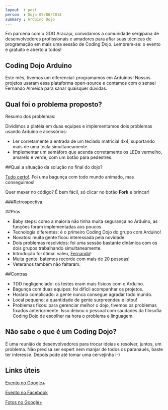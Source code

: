 ```yaml
---
layout  : post
person  : Dojo 05/06/2014
summary : Arduino Dojo
---
```


Em parceria com o GDG Aracaju, convidamos a comunidade sergipana de desenvolvedores profissionais e amadores para afiar suas técnicas de programação em mais uma sessão de Coding Dojo. Lembrem-se: o evento é gratuito e aberto a todos!

## Coding Dojo Arduino

Este mês, tivemos um diferencial: programamos em Arduinos! Nossos projetos usaram essa plataforma open-source e contamos com o sensei Fernando Almeida para sanar quaisquer dúvidas.

## Qual foi o problema proposto?

Resumo dos problemas:

Dividimos a platéia em duas equipes e implementamos dois problemas usando Arduino e acessórios:

- Ler corretamente a entrada de um teclado matricial 4x4, suportando mais de uma tecla simultaneamente.
- Implementar um semáforo que acenda corretamente os LEDs vermelho, amarelo e verde, com um botão para pedestres.

##Qual a situação da solução no final do dojo?

[Tudo certo!](https://github.com/dojo-se/arduino-uno). Foi uma bagunça com todo mundo animado, mas conseguimos!

Quer mexer no código? É bem fácil, só clicar no botão **Fork** e brincar!

###Retrospectiva

##Prós

- Baby steps: como a maioria não tinha muita segurança no Arduino, as funções foram implementadas aos poucos.
- Tecnologia diferentes: é o primeiro Coding Dojo do grupo com Arduino!
- Novatos: muita gente ficou interessada pela novidade.
- Dois problemas resolvidos: foi uma sessão bastante dinâmica com os dois grupos trabalhando simultaneamente.
- Introdução foi ótima: valeu, [Fernando](https://plus.google.com/109416111628715409680/about)!
- Muita gente: batemos recorde com mais de 20 pessoas!
- Veteranos também não faltaram.

##Contras

- TDD negligenciado: os testes eram mais físicos com o Arduino.
- Bagunça com duas equipes: foi difícil acompanhar os projetos.
- Horário complicado: a gente nunca consegue agradar todo mundo.
- Local pequeno: a quantidade de gente surpreendeu e lotou!
- Problemas fixos: para gerenciar melhor o dojo, tivemos os problemas fixados anteriormente. Isso deixou o pessoal com saudades da filosofia Coding Dojo de escolher na hora o problema e linguagem.

## Não sabe o que é um Coding Dojo?

É uma reunião de desenvolvedores para trocar ideias e resolver, juntos, um problema. Não precisa ser expert nem manjar de todos os paranauês, baste ter interesse. Depois pode até tomar uma cervejinha :-)

## Links úteis

[Evento no Google+](https://plus.google.com/events/ctepg075sr7uqh68qcgt2dq0bu4)

[Evento no Facebook](https://www.facebook.com/events/696695183725194/)

[Fotos no Google+](https://plus.google.com/events/gallery/ctepg075sr7uqh68qcgt2dq0bu4)